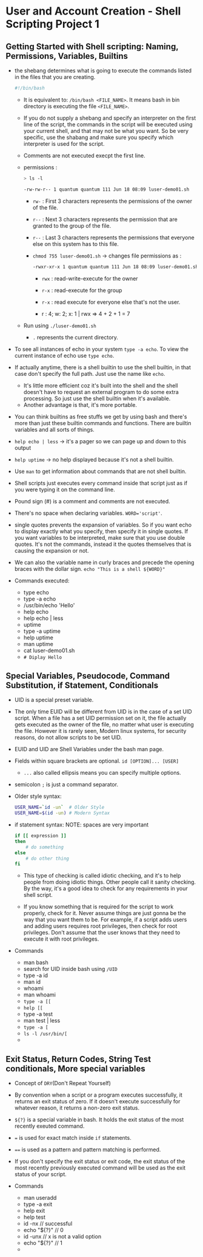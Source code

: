 # User and Account Creation - Shell Scripting Project 1

## Getting Started with Shell scripting: Naming, Permissions, Variables, Builtins

- the shebang determines what is going to execute the commands listed in the files that you are creating.
    ```bash
    #!/bin/bash
    ```

    - It is equivalent to: `/bin/bash <FILE_NAME>`. It means bash in bin directory is executing the file `<FILE_NAME>`.

    - If you do not supply a shebang and specify an interpreter on the first line of the script, the commands in the script will be executed using your current shell, and that may not be what you want. So be very specific, use the shabang and make sure you specify which interpreter is used for the script.

    - Comments are not executed execpt the first line. 
    - permissions :
        ```bash
        > ls -l

        -rw-rw-r-- 1 quantum quantum 111 Jun 18 08:09 luser-demo01.sh
        ```
        - `rw-` : First 3 characters represents the permissions of the owner of the file.
        - `r--` : Next 3 characters represents the permission that are granted to the group of the file.
        - `r--` : Last 3 characters represents the permissions that everyone else on this system has to this file.

        - `chmod 755 luser-demo01.sh` -> changes file permissions as :
            ```bash
            -rwxr-xr-x 1 quantum quantum 111 Jun 18 08:09 luser-demo01.sh
            ```
            - `rwx` : read-write-execute for the owner
            - `r-x` : read-execute for the group
            - `r-x` : read execute for everyone else that's not the user.

            - r : 4; w: 2; x: 1 | rwx => 4 + 2 + 1 = 7 

    - Run using `./luser-demo01.sh`
        - `.` represents the current directory.

- To see all instances of echo in your system `type -a echo`. To view the current instance of echo use `type echo`.

- If actually anytime, there is a shell builtin to use the shell builtin, in that case don't specify the full path. Just use the name like `echo`. 
    - It's little more efficient coz it's built into the shell and the shell doesn't have to request an external program to do some extra processing. So just use the shell builtin when it's available. 
    - Another advantage is that, it's more portable.

- You can think builtins as free stuffs we get by using bash and there's more than just these builtin commands and functions. There are builtin variables and all sorts of things.

- `help echo | less` -> it's a pager so we can page up and down to this output
- `help uptime` -> no help displayed because it's not a shell builtin. 
- Use `man` to get information about commands that are not shell builtin.

- Shell scripts just executes every command inside that script just as if you were typing it on the command line.

- Pound sign (#) is a comment and comments are not executed.
- There's no space when declaring variables. `WORD='script'`.

- single quotes prevents the expansion of variables. So if you want echo to display exactly what you specify, then specify it in single quotes. If you want variables to be interpreted, make sure that you use double quotes. It's not the commands, instead it the quotes themselves that is causing the expansion or not.

- We can also the variable name in curly braces and precede the opening braces with the dollar sign.   `echo "This is a shell ${WORD}"`

- Commands executed:
    - type echo
    - type -a echo
    - /usr/bin/echo 'Hello'
    - help echo
    - help echo | less
    - uptime
    - type -a uptime
    - help uptime
    - man uptime
    - cat luser-demo01.sh
    - `# Diplay Hello`


## Special Variables, Pseudocode, Command Substitution, if Statement, Conditionals

- UID is a special preset variable.
- The only time EUID will be different from UID is in the case of a set UID script. When a file has a set UID permission set on it, the file actually gets executed as the owner of the file, no matter what user is executing the file. However it is rarely seen, Modern linux systems, for security reasons, do not allow scripts to be set UID.

- EUID and UID are Shell Variables under the bash man page.
- Fields within square brackets are optional.
    `id [OPTION]... [USER]`
    - `...` also called ellipsis means you can specify multiple options.

- semicolon `;` is just a command separator.

- Older style syntax: 
    ```bash
    USER_NAME=`id -un`  # Older Style
    USER_NAME=$(id -un) # Modern Syntax
    ```

- if statement syntax: NOTE: spaces are very important  
    ```bash
    if [[ expression ]]
    then
        # do something
    else
        # do other thing
    fi
    ```

    - This type of checking is called idiotic checking, and it's to help people from doing idiotic things. Other people call it sanity checking. By the way, it's a good idea to check for any requirements in your shell script. 
    
    - If you know something that is required for the script to work properly, check for it. Never assume things are just gonna be the way that you want them to be. For example, if a script adds users and adding users requires root privileges, then check for root privileges. Don't assume that the user knows that they need to execute it with root privileges.


- Commands
    - man bash
    - search for UID inside bash using `/UID`
    - type -a id
    - man id
    - whoami
    - man whoami
    - `type -a [[`
    - `help [[`
    - type -a test
    - man test | less
    - `type -a [`
    - `ls -l /usr/bin/[`
    - 


## Exit Status, Return Codes, String Test conditionals, More special variables

- Concept of `DRY`(Don't Repeat Yourself)

- By convention when a script or a program executes successfully, it returns an exit status of zero. If it doesn't execute successfully for whatever reason, it returns a non-zero exit status.

- `${?}` is a special variable in bash. It holds the exit status of the most recently exeuted command.

- `=` is used for exact match inside `if` statements.
- `==` is used as a pattern and pattern matching is performed.

- If you don't specify the exit status or exit code, the exit status of the most recently previously executed command will be used as the exit status of your script.

- Commands
    - man useradd
    - type -a exit
    - help exit
    - help test
    - id -nx         // successful
    - echo "${?}"    // 0
    - id -unx        // x is not a valid option
    - echo "${?}"    // 1
    - 